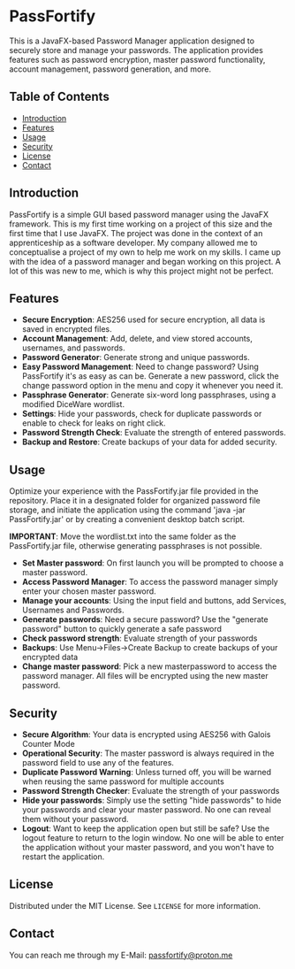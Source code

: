 # PassFortify

This is a JavaFX-based Password Manager application designed to securely store and manage your passwords. The application provides features such as password encryption, master password functionality, account management, password generation, and more.

## Table of Contents

- [Introduction](#Introduction)
- [Features](#features)
- [Usage](#usage)
- [Security](#security)
- [License](#license)
- [Contact](#contact)

## Introduction
PassFortify is a simple GUI based password manager using the JavaFX framework. This is my first time working on a project of this size and the first time that I use JavaFX. The project was done in the context of an apprenticeship as a software developer. My company allowed me to conceptualise a project of my own to help me work on my skills. I came up with the idea of a password manager and began working on this project. A lot of this was new to me, which is why this project might not be perfect.

## Features

- **Secure Encryption**: AES256 used for secure encryption, all data is saved in encrypted files.
- **Account Management**: Add, delete, and view stored accounts, usernames, and passwords.
- **Password Generator**: Generate strong and unique passwords.
- **Easy Password Management**: Need to change password? Using PassFortify it's as easy as can be. Generate a new password, click the change password option in the menu and copy it whenever you need it.
- **Passphrase Generator**: Generate six-word long passphrases, using a modified DiceWare wordlist.
- **Settings**: Hide your passwords, check for duplicate passwords or enable to check for leaks on right click.
- **Password Strength Check**: Evaluate the strength of entered passwords.
- **Backup and Restore**: Create backups of your data for added security.

## Usage

Optimize your experience with the PassFortify.jar file provided in the repository. Place it in a designated folder for organized password file storage, and initiate the application using the command 'java -jar PassFortify.jar' or by creating a convenient desktop batch script.

**IMPORTANT**: Move the wordlist.txt into the same folder as the PassFortify.jar file, otherwise generating passphrases is not possible.
- **Set Master password**: On first launch you will be prompted to choose a master password.
- **Access Password Manager**: To access the password manager simply enter your chosen master password.
- **Manage your accounts**: Using the input field and buttons, add Services, Usernames and Passwords.
- **Generate passwords**: Need a secure password? Use the "generate password" button to quickly generate a safe password
- **Check password strength**: Evaluate strength of your passwords
- **Backups**: Use Menu->Files->Create Backup to create backups of your encrypted data
- **Change master password**: Pick a new masterpassword to access the password manager. All files will be encrypted using the new master password.

## Security

- **Secure Algorithm**: Your data is encrypted using AES256 with Galois Counter Mode
- **Operational Security**: The master password is always required in the password field to use any of the features.
- **Duplicate Password Warning**: Unless turned off, you will be warned when reusing the same password for multiple accounts
- **Password Strength Checker**: Evaluate the strength of your passwords
- **Hide your passwords**: Simply use the setting "hide passwords" to hide your passwords and clear your master password. No one can reveal them without your password.
- **Logout**: Want to keep the application open but still be safe? Use the logout feature to return to the login window. No one will be able to enter the application without your master password, and you won't have to restart the application.

## License

Distributed under the MIT License. See `LICENSE` for more information.

## Contact
 You can reach me through my E-Mail: passfortify@proton.me